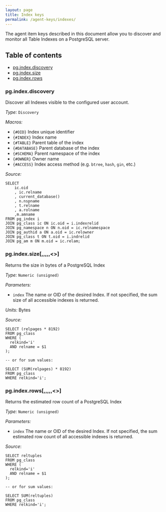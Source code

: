 ```yaml
---
layout: page
title: Index keys
permalink: /agent-keys/indexes/
---
```


The agent item keys described in this document allow you to discover and
monitor all Table Indexes on a PostgreSQL server.

## Table of contents

* [pg.index.discovery](#pgindexdiscovery)
* [pg.index.size](#pgindexsizeindex)
* [pg.index.rows](#pgindexrowsindex)

### pg.index.discovery

Discover all Indexes visible to the configured user account.

*Type:* `Discovery`

*Macros:*

  * `{#OID}` Index unique identifier
  * `{#INDEX}` Index name
  * `{#TABLE}` Parent table of the index
  * `{#DATABASE}` Parent database of the index
  * `{#SCHEMA}` Parent namespace of the index
  * `{#OWNER}` Owner name
  * `{#ACCESS}` Index access method (e.g. `btree`, `hash`, `gin`, etc.)

*Source:*

    SELECT
        ic.oid
        , ic.relname
        , current_database()
        , n.nspname
        , t.relname
        , a.rolname
        ,m.amname
    FROM pg_index i
    JOIN pg_class ic ON ic.oid = i.indexrelid
    JOIN pg_namespace n ON n.oid = ic.relnamespace
    JOIN pg_authid a ON a.oid = ic.relowner
    JOIN pg_class t ON t.oid = i.indrelid
    JOIN pg_am m ON m.oid = ic.relam;


### pg.index.size[,,,,,<<index>>]

Returns the size in bytes of a PostgreSQL Index

*Type:* `Numeric (unsigned)`

*Parameters:*

  * `index` The name or OID of the desired Index. If not specified, the sum
    size of all accessible indexes is returned.

*Units:* Bytes

*Source:*

    SELECT (relpages * 8192)
    FROM pg_class
    WHERE (
      relkind='i' 
      AND relname = $1
    );

    -- or for sum values:

    SELECT (SUM(relpages) * 8192)
    FROM pg_class
    WHERE relkind='i';

### pg.index.rows[,,,,,<<index>>]

Returns the estimated row count of a PostgreSQL Index

*Type:* `Numeric (unsigned)`

*Parameters:*

  * `index` The name or OID of the desired Index. If not specified, the sum
    estimated row count of all accessible indexes is returned.

*Source*:

    SELECT reltuples
    FROM pg_class
    WHERE (
      relkind='i'
      AND relname = $1
    );

    -- or for sum values:

    SELECT SUM(reltuples)
    FROM pg_class
    WHERE relkind='i';